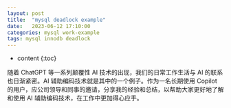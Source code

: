 ```yaml
---
layout: post
title:  "mysql deadlock example"
date:   2023-06-12 17:10:00
categories: mysql work-example
tags: mysql innodb deadlock
---
```


* content
{:toc}


随着 ChatGPT 等一系列颠覆性 AI 技术的出现，我们的日常工作生活与 AI 的联系也日渐紧密。AI 辅助编码技术就是其中的一个例子。作为一名长期使用 Copilot 的用户，应公司领导和同事的邀请，分享我的经验和总结，以帮助大家更好地了解和使用 AI 辅助编码技术，在工作中更加得心应手。

